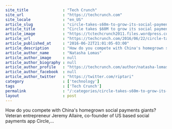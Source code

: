 ```yaml
---
site_title               : "Tech Crunch"
site_url                 : "https://techcrunch.com"
site_locale              : "en_US"
article_slug             : "circle-takes-s60m-to-grow-its-social-payments-biz-globally-as-it-steps-into-china"
article_title            : "Circle takes $60M to grow its social payments biz globally, as it steps into China"
article_image            : "https://tctechcrunch2011.files.wordpress.com/2016/06/p1040511.jpg?w=764&h=400&crop=1"
article_url              : "https://techcrunch.com/2016/06/22/circle-takes-60m-to-grow-its-social-payments-biz-globally-as-it-steps-into-china/"
article_published_at     : "2016-06-22T21:01:05-03:00"
article_description      : "How do you compete with China's homegrown social payments giants? Veteran entrepreneur Jeremy Allaire, co-founder of US based social payments app Circle,..."
article_author_name      : "Natasha Lomas"
article_author_image     : null
article_author_biography : null
article_author_profile   : "https://techcrunch.com/author/natasha-lomas/"
article_author_facebook  : null
article_author_twitter   : "https://twitter.com/riptari"
category                 : ['technology']
tags                     : ['Tech Crunch']
permalink                : "/:categories/circle-takes-s60m-to-grow-its-social-payments-biz-globally-as-it-steps-into-china/"
layout                   : post
---
```


How do you compete with China's homegrown social payments giants? Veteran entrepreneur Jeremy Allaire, co-founder of US based social payments app Circle,...
